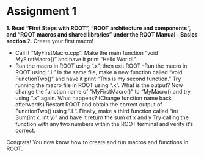 # Assignment 1
**1. Read “First Steps with ROOT”, “ROOT architecture and components”, and “ROOT macros and shared libraries” under the ROOT Manual - Basics section**
2. Create your first macro! 
  - Call it “MyFirstMacro.cpp”. Make the main function “void MyFirstMacro()” and have it print “Hello World!”.
  - Run the macro in ROOT using “.x”, then exit ROOT
  -Run the macro in ROOT using “.L”
In the same file, make a new function called “void FunctionTwo()” and have it print “This is my second function.”
Try running the macro file in ROOT using “.x”. What is the output?
Now change the function name of “MyFirstMacro()” to “MyMacro() and try using “.x” again. What happens? (Change function name back afterwards)
Restart ROOT and obtain the correct output of FunctionTwo() using “.L”.
Finally, make a third function called “int Sum(int x, int y)” and have it return the sum of x and y
Try calling the function with any two numbers within the ROOT terminal and verify it’s correct. 

Congrats! You now know how to create and run macros and functions in ROOT.
